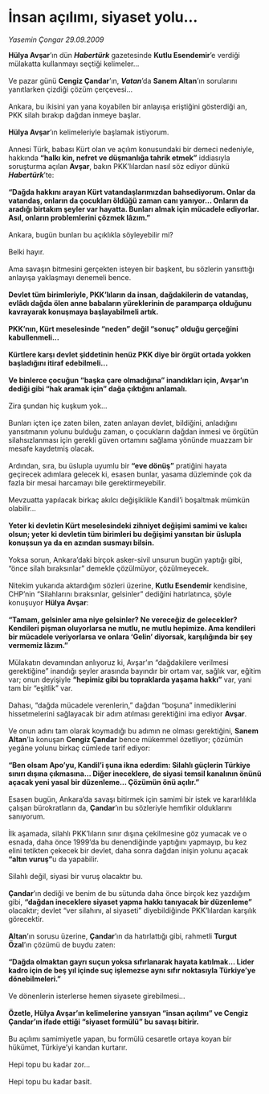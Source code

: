 # İnsan açılımı, siyaset yolu…

*Yasemin Çongar 29.09.2009*

<div class="taraf_structure_2col_1zq">
<div class="margen_n">



 <p><b>Hülya Avşar</b>’ın dün <b><i>Habertürk</i></b> gazetesinde <b>Kutlu Esendemir</b>’e verdiği mülakatta kullanmayı seçtiği kelimeler... <br/><br/>Ve pazar günü <b>Cengiz Çandar</b>’ın, <b><i>Vatan</i></b>’da <b>Sanem Altan</b>’ın sorularını yanıtlarken çizdiği çözüm çerçevesi... <br/><br/>Ankara, bu ikisini yan yana koyabilen bir anlayışa eriştiğini gösterdiği an, PKK silah bırakıp dağdan inmeye başlar.<b> <br/><br/>Hülya Avşar</b>’ın kelimeleriyle başlamak istiyorum. <br/><br/>Annesi Türk, babası Kürt olan ve açılım konusundaki bir demeci nedeniyle, hakkında <b>“halkı kin, nefret ve düşmanlığa tahrik etmek”</b> iddiasıyla soruşturma açılan <b>Avşar</b>, bakın PKK’lılardan nasıl söz ediyor dünkü <b><i>Habertürk</i></b>’te:<b> <br/><br/>“Dağda hakkını arayan Kürt vatandaşlarımızdan bahsediyorum. Onlar da vatandaş, onların da çocukları öldüğü zaman canı yanıyor... Onların da aradığı birtakım şeyler var hayatta. Bunları almak için mücadele ediyorlar. Asıl, onların problemlerini çözmek lâzım.”</b> <br/><br/>Ankara, bugün bunları bu açıklıkla söyleyebilir mi? <br/><br/>Belki hayır. <br/><br/>Ama savaşın bitmesini gerçekten isteyen bir başkent, bu sözlerin yansıttığı anlayışa yaklaşmayı denemeli bence.<b> <br/><br/>Devlet tüm birimleriyle, PKK’lıların da insan, dağdakilerin de vatandaş, evlâdı dağda ölen anne babaların yüreklerinin de paramparça olduğunu kavrayarak konuşmaya başlayabilmeli artık. <br/><br/>PKK’nın, Kürt meselesinde “neden” değil “sonuç” olduğu gerçeğini kabullenmeli... <br/><br/>Kürtlere karşı devlet şiddetinin henüz PKK diye bir örgüt ortada yokken başladığını itiraf edebilmeli... <br/><br/>Ve binlerce çocuğun “başka çare olmadığına” inandıkları için, Avşar’ın dediği gibi “hak aramak için” dağa çıktığını anlamalı.</b> <br/><br/>Zira şundan hiç kuşkum yok... <br/><br/>Bunları içten içe zaten bilen, zaten anlayan devlet, bildiğini, anladığını yansıtmanın yolunu bulduğu zaman, o çocukların dağdan inmesi ve örgütün silahsızlanması için gerekli güven ortamını sağlama yönünde muazzam bir mesafe kaydetmiş olacak. <br/><br/>Ardından, sıra, bu üslupla uyumlu bir <b>“eve dönüş”</b> pratiğini hayata geçirecek adımlara gelecek ki, esasen bunlar, yasama düzleminde çok da fazla bir mesai harcamayı bile gerektirmeyebilir. <br/><br/>Mevzuatta yapılacak birkaç akılcı değişiklikle Kandil’i boşaltmak mümkün olabilir... <b><br/><br/>Yeter ki devletin Kürt meselesindeki zihniyet değişimi samimi ve kalıcı olsun; yeter ki devletin tüm birimleri bu değişimi yansıtan bir üslupla konuşsun ya da en azından susmayı bilsin.</b> <br/><br/>Yoksa sorun, Ankara’daki birçok asker-sivil unsurun bugün yaptığı gibi, “önce silah bıraksınlar” demekle çözülmüyor, çözülmeyecek. <br/><br/>Nitekim yukarıda aktardığım sözleri üzerine, <b>Kutlu Esendemir</b> kendisine, CHP’nin “Silahlarını bıraksınlar, gelsinler” dediğini hatırlatınca, şöyle konuşuyor <b>Hülya Avşar</b>:<b> <br/><br/>“Tamam, gelsinler ama niye gelsinler? Ne vereceğiz de gelecekler? Kendileri pişman oluyorlarsa ne mutlu, ne mutlu hepimize. Ama kendileri bir mücadele veriyorlarsa ve onlara ‘Gelin’ diyorsak, karşılığında bir şey vermemiz lâzım.”</b> <br/><br/>Mülakatın devamından anlıyoruz ki, Avşar’ın “dağdakilere verilmesi gerektiğine” inandığı şeyler arasında bayındır bir ortam var, sağlık var, eğitim var; onun deyişiyle <b>“hepimiz gibi bu topraklarda yaşama hakkı”</b> var, yani tam bir “eşitlik” var. <br/><br/>Dahası, “dağda mücadele verenlerin,” dağdan “boşuna” inmediklerini hissetmelerini sağlayacak bir adım atılması gerektiğini ima ediyor <b>Avşar</b>. <br/><br/>Ve onun adını tam olarak koymadığı bu adımın ne olması gerektiğini, <b>Sanem Altan</b>’la konuşan <b>Cengiz Çandar</b> bence mükemmel özetliyor; çözümün yegâne yolunu birkaç cümlede tarif ediyor:<b> <br/><br/>“Ben olsam Apo’yu, Kandil’i şuna ikna ederdim: Silahlı güçlerin Türkiye sınırı dışına çıkmasına... Diğer ineceklere, de siyasi temsil kanalının önünü açacak yeni yasal bir düzenleme... Çözümün önü açılır.”</b> <br/><br/>Esasen bugün, Ankara’da savaşı bitirmek için samimi bir istek ve kararlılıkla çalışan bürokratların da, <b>Çandar</b>’ın bu sözleriyle hemfikir olduklarını sanıyorum. <br/><br/>İlk aşamada, silahlı PKK’lıların sınır dışına çekilmesine göz yumacak ve o esnada, daha önce 1999’da bu denendiğinde yaptığını yapmayıp, bu kez elini tetikten çekecek bir devlet, daha sonra dağdan inişin yolunu açacak <b>“altın vuruş”</b>u da yapabilir. <br/><br/>Silahlı değil, siyasi bir vuruş olacaktır bu.<b> <br/><br/>Çandar</b>’ın dediği ve benim de bu sütunda daha önce birçok kez yazdığım gibi, <b>“dağdan ineceklere siyaset yapma hakkı tanıyacak bir düzenleme”</b> olacaktır; devlet “ver silahını, al siyaseti” diyebildiğinde PKK’lılardan karşılık görecektir.<b> <br/><br/>Altan</b>’ın sorusu üzerine, <b>Çandar</b>’ın da hatırlattığı gibi, rahmetli <b>Turgut Özal</b>’ın çözümü de buydu zaten:<b> <br/><br/>“Dağda olmaktan gayrı suçun yoksa sıfırlanarak hayata katılmak... Lider kadro için de beş yıl içinde suç işlemezse aynı sıfır noktasıyla Türkiye’ye dönebilmeleri.”</b> <br/><br/>Ve dönenlerin isterlerse hemen siyasete girebilmesi...<b> <br/><br/>Özetle, Hülya Avşar’ın kelimelerine yansıyan “insan açılımı” ve Cengiz Çandar’ın ifade ettiği “siyaset formülü” bu savaşı bitirir.</b> <br/><br/>Bu açılımı samimiyetle yapan, bu formülü cesaretle ortaya koyan bir hükümet, Türkiye’yi kandan kurtarır. <br/><br/>Hepi topu bu kadar zor... <br/><br/>Hepi topu bu kadar basit.</p>
<br/>
<br/>
<br/>



<br/>


<div id="taraf_not">
</div>

</div>


</div>
